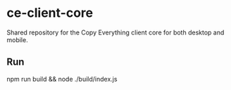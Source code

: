 # ce-client-core
Shared repository for the Copy Everything client core for both desktop and mobile.

## Run
npm run build && node ./build/index.js